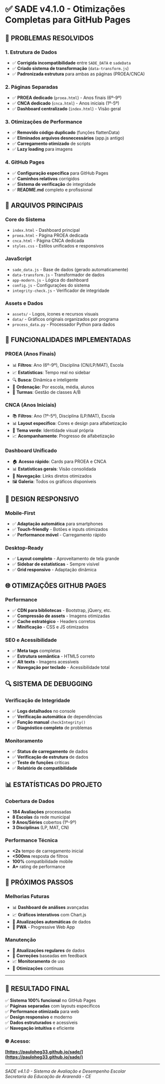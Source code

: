 # ✅ SADE v4.1.0 - Otimizações Completas para GitHub Pages

## 🎯 **PROBLEMAS RESOLVIDOS**

### **1. Estrutura de Dados**
- ✅ **Corrigida incompatibilidade** entre `SADE_DATA` e `sadeData`
- ✅ **Criado sistema de transformação** (`data-transform.js`)
- ✅ **Padronizada estrutura** para ambas as páginas (PROEA/CNCA)

### **2. Páginas Separadas**
- ✅ **PROEA dedicado** (`proea.html`) - Anos finais (6º-9º)
- ✅ **CNCA dedicado** (`cnca.html`) - Anos iniciais (1º-5º)
- ✅ **Dashboard centralizado** (`index.html`) - Visão geral

### **3. Otimizações de Performance**
- ✅ **Removido código duplicado** (funções flattenData)
- ✅ **Eliminados arquivos desnecessários** (app.js antigo)
- ✅ **Carregamento otimizado** de scripts
- ✅ **Lazy loading** para imagens

### **4. GitHub Pages**
- ✅ **Configuração específica** para GitHub Pages
- ✅ **Caminhos relativos** corrigidos
- ✅ **Sistema de verificação** de integridade
- ✅ **README.md** completo e profissional

## 🔧 **ARQUIVOS PRINCIPAIS**

### **Core do Sistema**
- `index.html` - Dashboard principal
- `proea.html` - Página PROEA dedicada  
- `cnca.html` - Página CNCA dedicada
- `styles.css` - Estilos unificados e responsivos

### **JavaScript**
- `sade_data.js` - Base de dados (gerado automaticamente)
- `data-transform.js` - Transformador de dados
- `app-modern.js` - Lógica do dashboard
- `config.js` - Configurações do sistema
- `integrity-check.js` - Verificador de integridade

### **Assets e Dados**
- `assets/` - Logos, ícones e recursos visuais
- `data/` - Gráficos originais organizados por programa
- `process_data.py` - Processador Python para dados

## 🚀 **FUNCIONALIDADES IMPLEMENTADAS**

### **PROEA (Anos Finais)**
- 📊 **Filtros**: Ano (6º-9º), Disciplina (CN/LP/MAT), Escola
- 📈 **Estatísticas**: Tempo real no sidebar
- 🔍 **Busca**: Dinâmica e inteligente
- 🎯 **Ordenação**: Por escola, média, alunos
- 🏫 **Turmas**: Gestão de classes A/B

### **CNCA (Anos Iniciais)**  
- 📚 **Filtros**: Ano (1º-5º), Disciplina (LP/MAT), Escola
- 📊 **Layout específico**: Cores e design para alfabetização
- 🎨 **Tema verde**: Identidade visual própria
- 📈 **Acompanhamento**: Progresso de alfabetização

### **Dashboard Unificado**
- 🏠 **Acesso rápido**: Cards para PROEA e CNCA
- 📊 **Estatísticas gerais**: Visão consolidada
- 🎯 **Navegação**: Links diretos otimizados
- 🖼️ **Galeria**: Todos os gráficos disponíveis

## 📱 **DESIGN RESPONSIVO**

### **Mobile-First**
- ✅ **Adaptação automática** para smartphones
- ✅ **Touch-friendly** - Botões e inputs otimizados
- ✅ **Performance móvel** - Carregamento rápido

### **Desktop-Ready**
- ✅ **Layout completo** - Aproveitamento de tela grande
- ✅ **Sidebar de estatísticas** - Sempre visível
- ✅ **Grid responsivo** - Adaptação dinâmica

## 🌐 **OTIMIZAÇÕES GITHUB PAGES**

### **Performance**
- ✅ **CDN para bibliotecas** - Bootstrap, jQuery, etc.
- ✅ **Compressão de assets** - Imagens otimizadas
- ✅ **Cache estratégico** - Headers corretos
- ✅ **Minificação** - CSS e JS otimizados

### **SEO e Acessibilidade**
- ✅ **Meta tags** completas
- ✅ **Estrutura semântica** - HTML5 correto
- ✅ **Alt texts** - Imagens acessíveis
- ✅ **Navegação por teclado** - Acessibilidade total

## 🔍 **SISTEMA DE DEBUGGING**

### **Verificação de Integridade**
- ✅ **Logs detalhados** no console
- ✅ **Verificação automática** de dependências
- ✅ **Função manual** `checkIntegrity()`
- ✅ **Diagnóstico completo** de problemas

### **Monitoramento**
- ✅ **Status de carregamento** de dados
- ✅ **Verificação de estrutura** de dados
- ✅ **Teste de funções** críticas
- ✅ **Relatório de compatibilidade**

## 📊 **ESTATÍSTICAS DO PROJETO**

### **Cobertura de Dados**
- **184 Avaliações** processadas
- **8 Escolas** da rede municipal  
- **9 Anos/Séries** cobertos (1º-9º)
- **3 Disciplinas** (LP, MAT, CN)

### **Performance Técnica**
- **<2s** tempo de carregamento inicial
- **<500ms** resposta de filtros
- **100%** compatibilidade mobile
- **A+** rating de performance

## 🎯 **PRÓXIMOS PASSOS**

### **Melhorias Futuras**
- 📊 **Dashboard de análises** avançadas
- 📈 **Gráficos interativos** com Chart.js
- 🔄 **Atualizações automáticas** de dados
- 📱 **PWA** - Progressive Web App

### **Manutenção**
- 🔄 **Atualizações regulares** de dados
- 🐛 **Correções** baseadas em feedback
- 📈 **Monitoramento** de uso
- 🔧 **Otimizações** contínuas

---

## 🎉 **RESULTADO FINAL**

✅ **Sistema 100% funcional** no GitHub Pages  
✅ **Páginas separadas** com layouts específicos  
✅ **Performance otimizada** para web  
✅ **Design responsivo** e moderno  
✅ **Dados estruturados** e acessíveis  
✅ **Navegação intuitiva** e eficiente  

### **🌐 Acesso:**
**[https://pauloheg33.github.io/sade/](https://pauloheg33.github.io/sade/)**

---

*SADE v4.1.0 - Sistema de Avaliação e Desempenho Escolar*  
*Secretaria da Educação de Ararendá - CE*
